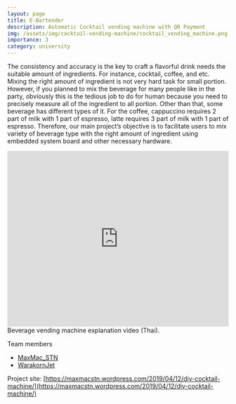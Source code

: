 ```yaml
---
layout: page
title: E-Bartender
description: Automatic Cocktail vending machine with QR Payment
img: /assets/img/cocktail-vending-machine/cocktail_vending_machine.png
importance: 3
category: university
---
```


The consistency and accuracy is the key to craft a flavorful drink needs the suitable amount of ingredients. For instance, cocktail, coffee, and etc. Mixing the right amount of ingredient is not very hard task for small portion. However, if you planned to mix the beverage for many people like in the party, obviously this is the tedious job to do for human because you need to precisely measure all of the ingredient to all portion. Other than that, some beverage has different types of it. For the coffee, cappuccino requires 2 part of milk with 1 part of espresso, latte requires 3 part of milk with 1 part of espresso. Therefore, our main project’s objective is to facilitate users to mix variety of beverage type with the right amount of ingredient using embedded system board and other necessary hardware.

<div class="row">
    <div class="col-sm mt-3 mt-md-0">
        <iframe width="100%" height="400px" src="https://www.youtube.com/embed/PhkK8haCBA4" title="YouTube video player" frameborder="0" allow="accelerometer; autoplay; clipboard-write; encrypted-media; gyroscope; picture-in-picture" allowfullscreen></iframe>
    </div>
</div>

<div class="caption">
    Beverage vending machine explanation video (Thai).
</div>


Team members
- [MaxMac_STN](https://github.com/maxmacstn)
- [WarakornJet](https://github.com/Warajet)

Project site:
[https://maxmacstn.wordpress.com/2019/04/12/diy-cocktail-machine/](https://maxmacstn.wordpress.com/2019/04/12/diy-cocktail-machine/)